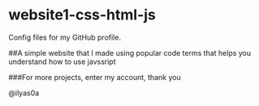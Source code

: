 # website1-css-html-js
Config files for my GitHub profile.

##A simple website that I made using popular code terms that helps you understand how to use javssript

###For more projects, enter my account, thank you

@ilyas0a 
